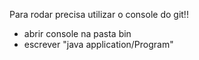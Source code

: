 Para rodar precisa utilizar o console do git!!

- abrir console na pasta bin
- escrever "java application/Program"
